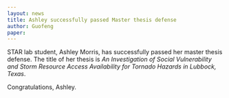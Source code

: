 ```yaml
---
layout: news
title: Ashley successfully passed Master thesis defense 
author: Guofeng
paper: 
---
```


STAR lab student, Ashley Morris, has successfully passed her master thesis
defense. The title of her thesis is *An Investigation of Social
Vulnerability and Storm Resource Access Availability for Tornado Hazards in
Lubbock, Texas*. 

Congratulations, Ashley. 

